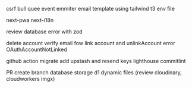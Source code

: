 csrf
bull quee
event emmiter
email template using tailwind
t3 env file

next-pwa
next-i18n

review database error with zod

delete account
verify email fow
link account and unlinkAccount
error OAuthAccountNotLinked

github action
migrate
add upstash and resend keys
lighthouse
commitlint

PR
create branch database
storage d1
dynamic files (review cloudinary, cloudworkers imgx)
